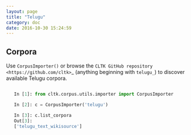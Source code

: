 ```yaml
---
layout: page
title: "Telugu"
category: doc
date: 2016-10-30 15:24:59
---
```



## Corpora

Use ``CorpusImporter()`` or browse the `CLTK GitHub repository <https://github.com/cltk>`_ (anything beginning with ``telugu_``) to discover available Telugu corpora.

``` python

   In [1]: from cltk.corpus.utils.importer import CorpusImporter

   In [2]: c = CorpusImporter('telugu')

   In [3]: c.list_corpora
   Out[3]:
   ['telugu_text_wikisource']
```
